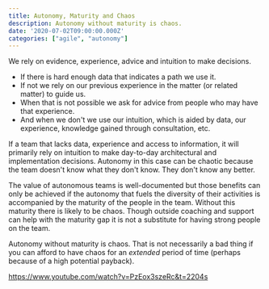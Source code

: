 ```yaml
---
title: Autonomy, Maturity and Chaos
description: Autonomy without maturity is chaos.
date: '2020-07-02T09:00:00.000Z'
categories: ["agile", "autonomy"]
---
```


We rely on evidence, experience, advice and intuition to make decisions.

- If there is hard enough data that indicates a path we use it.
- If not we rely on our previous experience in the matter (or related matter) to guide us.
- When that is not possible we ask for advice from people who may have that experience.
- And when we don't we use our intuition, which is aided by data, our experience, knowledge gained through consultation, etc.

If a team that lacks data, experience and access to information, it will primarily rely on intuition to make day-to-day architectural and implementation decisions. Autonomy in this case can be chaotic because the team doesn't know what they don't know. They don't know any better.

The value of autonomous teams is well-documented but those benefits can only be achieved if the autonomy that fuels the diversity of their activities is accompanied by the maturity of the people in the team. Without this maturity there is likely to be chaos. Though outside coaching and support can help with the maturity gap it is not a substitute for having strong people on the team.

Autonomy without maturity is chaos. That is not necessarily a bad thing if you can afford to have chaos for an _extended_ period of time (perhaps because of a high potential payback).

https://www.youtube.com/watch?v=PzEox3szeRc&t=2204s